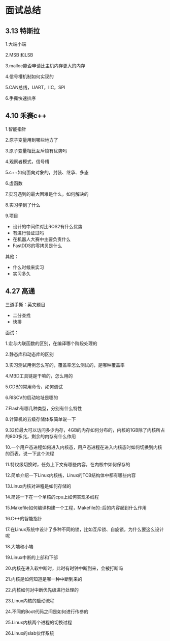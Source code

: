 # 面试总结

## 3.13 特斯拉

1.大端小端

2.MSB 和LSB

3.malloc能否申请比主机内存更大的内存

4.信号槽机制如何实现的

5.CAN总线，UART，IIC，SPI

6.手撕快速排序

## 4.10 禾赛c++

1.智能指针

2.原子变量用到哪些地方了

3.原子变量相比互斥锁有优势吗

4.观察者模式，信号槽

5.c++如何面向对象的，封装、继承、多态

6.虚函数

7.实习遇到的最大困难是什么，如何解决的

8.实习学到了什么

9.项目

- 设计的中间件对比ROS2有什么优势
- 有进行验证过吗
- 在机器人大赛中主要负责什么
- FastDDS的零拷贝是什么

其他：

- 什么时候来实习
- 实习多久

## 4.27 高通

三道手撕：英文题目

- 二分查找
- 快排

面试：

1.宏与内联函数的区别，在编译哪个阶段处理的

2.静态库和动态库的区别

3.实习测试用例怎么写的，覆盖率怎么测试的，是哪种覆盖率

4.MBD工具链是干嘛的，怎么用的

5.GDB的常用命令，如何调试

6.RISCV的启动地址是哪的

7.Flash有哪几种类型，分别有什么特性

8.计算机的五级存储体系简单说一下

9.32位最大可以访问多少内存，4GB的内存如何分布的，内核的1GB除了内核所占的800多兆，剩余的内存有什么作用

10.一个用户态进程如何进入内核态，用户态进程在进入内核态时如何切换到内核的页表，说一下这个流程

11.特权级切换时，任务上下文有哪些内容，在内核中如何保存的

12.简单介绍一下Linux内核栈，Linux的TCB结构体中都有哪些内容

13.Linux内核对进程是如何存储的

14.简述一下在一个单核的cpu上如何实现多线程

15.Makefile如何编译构建一个工程，Makefile的`:`后的内容起到什么作用

16.C++的智能指针

17.在Linux系统中设计了多种不同的锁，比如互斥锁、自旋锁，为什么要这么设计呢

18.大端和小端

19.Linux中断的上部和下部

20.内核在进入软中断时，此时有时钟中断到来，会被打断吗

21.内核是如何知道是哪一种中断到来的

22.内核如何对中断优先级进行处理的

23.Linux内核的启动流程

24.不同的Boot代码之间是如何进行传参的

25.Linux内核两个进程的切换过程

26.Linux的slab伙伴系统




